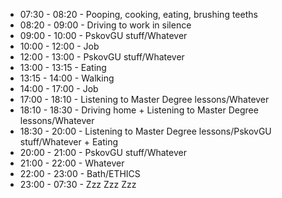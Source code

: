 - 07:30 - 08:20 - Pooping, cooking, eating, brushing teeths
- 08:20 - 09:00 - Driving to work in silence
- 09:00 - 10:00 - PskovGU stuff/Whatever
- 10:00 - 12:00 - Job
- 12:00 - 13:00 - PskovGU stuff/Whatever
- 13:00 - 13:15 - Eating
- 13:15 - 14:00 - Walking
- 14:00 - 17:00 - Job
- 17:00 - 18:10 - Listening to Master Degree lessons/Whatever
- 18:10 - 18:30 - Driving home + Listening to Master Degree lessons/Whatever
- 18:30 - 20:00 - Listening to Master Degree lessons/PskovGU stuff/Whatever + Eating
- 20:00 - 21:00 - PskovGU stuff/Whatever
- 21:00 - 22:00 - Whatever
- 22:00 - 23:00 - Bath/ETHICS
- 23:00 - 07:30 - Zzz Zzz Zzz